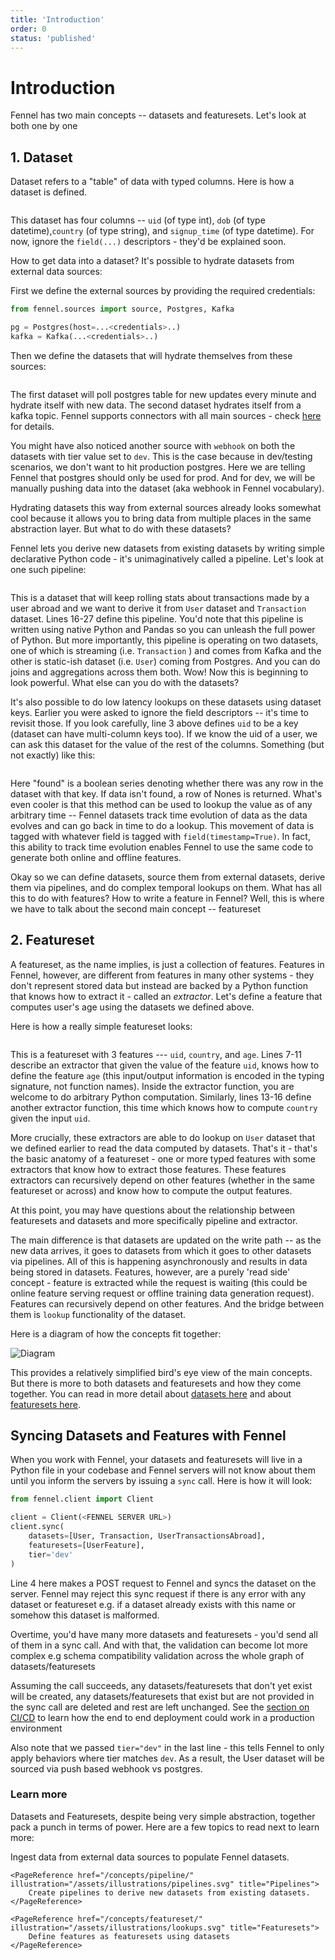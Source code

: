 ```yaml
---
title: 'Introduction'
order: 0
status: 'published'
---
```


# Introduction

Fennel has two main concepts -- datasets and featuresets. Let's look at both one by one

## 1. Dataset

Dataset refers to a "table" of data with typed columns. Here is how a dataset is defined.&#x20;

<pre snippet="overview/concepts#user_dataset"></pre>

This dataset has four columns -- `uid` (of type int), `dob` (of type datetime),`country` (of type string), and `signup_time` (of type datetime). For now, ignore the `field(...)` descriptors - they'd be explained soon.&#x20;

How to get data into a dataset? It's possible to hydrate datasets from external data sources:

First we define the external sources by providing the required credentials:

```python
from fennel.sources import source, Postgres, Kafka

pg = Postgres(host=...<credentials>..)
kafka = Kafka(...<credentials>..)
```

Then we define the datasets that will hydrate themselves from these sources:

<pre snippet="overview/concepts#external_data_sources"></pre>

The first dataset will poll postgres table for new updates every minute and hydrate itself with new data. The second dataset hydrates itself from a kafka topic. Fennel supports connectors with all main sources - check [here](/concepts/source) for details.

You might have also noticed another source with `webhook` on both the datasets
with tier value set to `dev`. This is the case because in dev/testing scenarios,
we don't want to hit production postgres. Here we are telling Fennel that postgres
should only be used for prod. And for dev, we will be manually pushing data
into the dataset (aka webhook in Fennel vocabulary).

Hydrating datasets this way from external sources already looks somewhat cool because it allows you to bring data from multiple places in the same abstraction layer. But what to do with these datasets?

Fennel lets you derive new datasets from existing datasets by writing simple declarative Python code - it's unimaginatively called a pipeline. Let's look at one such pipeline:

<pre snippet="overview/concepts#pipeline"></pre>


This is a dataset that will keep rolling stats about transactions made by a user
abroad and we want to derive it from `User` dataset and `Transaction` dataset. 
Lines 16-27 define this pipeline. You'd note that this pipeline is written using
native Python and Pandas so you can unleash the full power of Python. But more 
importantly, this pipeline is operating on two datasets, one of which is 
streaming (i.e. `Transaction` ) and comes from Kafka and the other is static-ish 
dataset (i.e. `User`) coming from Postgres. And you can do joins and aggregations
across them both. Wow! Now this is beginning to look powerful. What else can you 
do with the datasets?

It's also possible to do low latency lookups on these datasets using dataset keys. 
Earlier you were asked to ignore the field descriptors -- it's time to revisit 
those. If you look carefully, line 3 above defines `uid` to be a key (dataset 
can have multi-column keys too). If we know the uid of a user, we can ask this 
dataset for the value of the rest of the columns. Something (but not exactly) 
like this:

<pre snippet="overview/concepts#dataset_lookup"></pre>

Here "found" is a boolean series denoting whether there was any row in the dataset with that key. If data isn't found, a row of Nones is returned. What's even cooler is that this method can be used to lookup the value as of any arbitrary time -- Fennel datasets track time evolution of data as the data evolves and can go back in time to do a lookup. This movement of data is tagged with whatever field is tagged with `field(timestamp=True)`. In fact, this ability to track time evolution enables Fennel to use the same code to generate both online and offline features.&#x20;

Okay so we can define datasets, source them from external datasets, derive them via pipelines, and do complex temporal lookups on them. What has all this to do with features? How to write a feature in Fennel? Well, this is where we have to talk about the second main concept -- featureset

## 2. Featureset

A featureset, as the name implies, is just a collection of features. Features in 
Fennel, however, are different from features in many other systems - they don't 
represent stored data but instead are backed by a Python function that knows how 
to extract it - called an _extractor_. Let's define a feature that computes user's
age using the datasets we defined above.

Here is how a really simple featureset looks:

<pre snippet="overview/concepts#featureset"></pre>

This is a featureset with 3 features --- `uid`, `country`, and `age`. Lines 7-11 describe an extractor that given the value of the feature `uid`, knows how to define the feature `age` (this input/output information is encoded in the typing signature, not function names). Inside the extractor function, you are welcome to do arbitrary Python computation. Similarly, lines 13-16 define another extractor function, this time which knows how to compute `country` given the input `uid`.&#x20;

More crucially, these extractors are able to do lookup on `User` dataset that we defined earlier to read the data computed by datasets. That's it - that's the basic anatomy of a featureset - one or more typed features with some extractors that know how to extract those features. These features extractors can recursively depend on other features (whether in the same featureset or across) and know how to compute the output features.&#x20;

At this point, you may have questions about the relationship between featuresets and datasets and more specifically pipeline and extractor.&#x20;

The main difference is that datasets are updated on the write path -- as the new data arrives, it goes to datasets from which it goes to other datasets via pipelines. All of this is happening asynchronously and results in data being stored in datasets. Features, however, are a purely 'read side' concept - feature is extracted while the request is waiting (this could be online feature serving request or offline training data generation request). Features can recursively depend on other features. And the bridge between them is `lookup` functionality of the dataset.&#x20;

Here is a diagram of how the concepts fit together:

![Diagram](/assets/readwritepath.png)

This provides a relatively simplified bird's eye view of the main concepts. But there is more to both datasets and featuresets and how they come together. You can read in more detail about [datasets here](/concepts/dataset) and about [featuresets here](/concepts/featureset).

## Syncing Datasets and Features with Fennel

When you work with Fennel, your datasets and featuresets will live in a Python file in your codebase and Fennel servers will not know about them until you inform the servers by issuing a `sync` call. Here is how it will look:

```python
from fennel.client import Client

client = Client(<FENNEL SERVER URL>)
client.sync(
    datasets=[User, Transaction, UserTransactionsAbroad],
    featuresets=[UserFeature],
	tier='dev'
)
```

Line 4 here makes a POST request to Fennel and syncs the dataset on the server. Fennel may reject this sync request if there is any error with any dataset or featureset e.g. if a dataset already exists with this name or somehow this dataset is malformed.&#x20;

Overtime, you'd have many more datasets and featuresets - you'd send all of them in a sync call. And with that, the validation can become lot more complex e.g schema compatibility validation across the whole graph of datasets/featuresets

Assuming the call succeeds, any datasets/featuresets that don't yet exist will be created, any datasets/featuresets that exist but are not provided in the sync call are deleted and rest are left unchanged. See the [section on CI/CD](/development/ci-cd-workflows) to learn how the end to end deployment could work in a production environment

Also note that we passed `tier="dev"` in the last line - this tells Fennel to only
apply behaviors where tier matches `dev`. As a result, the User dataset will be
sourced via push based webhook vs postgres.

### Learn more

Datasets and Featuresets, despite being very simple abstraction, together pack a
punch in terms of power. Here are a few topics to read next to learn more:

<Grid>
	<PageReference href="/concepts/source/" illustration="/assets/illustrations/sources.svg" title="Sources">
		Ingest data from external data sources to populate Fennel datasets.
	</PageReference>

	<PageReference href="/concepts/pipeline/" illustration="/assets/illustrations/pipelines.svg" title="Pipelines">
		Create pipelines to derive new datasets from existing datasets.
	</PageReference>

	<PageReference href="/concepts/featureset/" illustration="/assets/illustrations/lookups.svg" title="Featuresets">
		Define features as featuresets using datasets
	</PageReference>
</Grid>